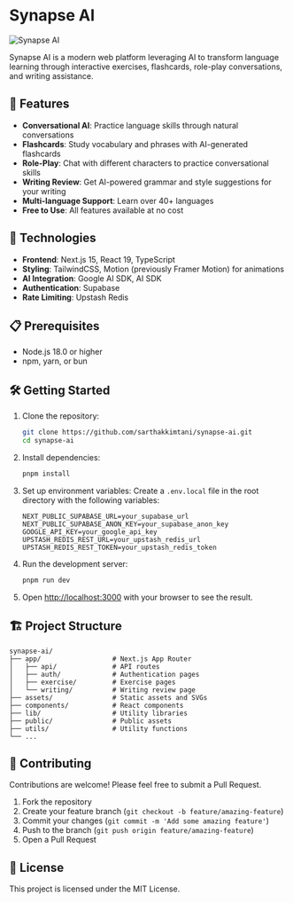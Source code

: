 # Synapse AI

![Synapse AI](https://github.com/sarthakkimtani/synapse-ai/blob/main/app/opengraph-image.png)

Synapse AI is a modern web platform leveraging AI to transform language learning through interactive exercises, flashcards, role-play conversations, and writing assistance.

## 🌟 Features

- **Conversational AI**: Practice language skills through natural conversations
- **Flashcards**: Study vocabulary and phrases with AI-generated flashcards
- **Role-Play**: Chat with different characters to practice conversational skills
- **Writing Review**: Get AI-powered grammar and style suggestions for your writing
- **Multi-language Support**: Learn over 40+ languages
- **Free to Use**: All features available at no cost

## 🚀 Technologies

- **Frontend**: Next.js 15, React 19, TypeScript
- **Styling**: TailwindCSS, Motion (previously Framer Motion) for animations
- **AI Integration**: Google AI SDK, AI SDK
- **Authentication**: Supabase
- **Rate Limiting**: Upstash Redis

## 📋 Prerequisites

- Node.js 18.0 or higher
- npm, yarn, or bun

## 🛠️ Getting Started

1. Clone the repository:

   ```bash
   git clone https://github.com/sarthakkimtani/synapse-ai.git
   cd synapse-ai
   ```

2. Install dependencies:

   ```bash
   pnpm install
   ```

3. Set up environment variables:
   Create a `.env.local` file in the root directory with the following variables:

   ```
   NEXT_PUBLIC_SUPABASE_URL=your_supabase_url
   NEXT_PUBLIC_SUPABASE_ANON_KEY=your_supabase_anon_key
   GOOGLE_API_KEY=your_google_api_key
   UPSTASH_REDIS_REST_URL=your_upstash_redis_url
   UPSTASH_REDIS_REST_TOKEN=your_upstash_redis_token
   ```

4. Run the development server:

   ```bash
   pnpm run dev
   ```

5. Open [http://localhost:3000](http://localhost:3000) with your browser to see the result.

## 🏗️ Project Structure

```
synapse-ai/
├── app/                  # Next.js App Router
│   ├── api/              # API routes
│   ├── auth/             # Authentication pages
│   ├── exercise/         # Exercise pages
│   └── writing/          # Writing review page
├── assets/               # Static assets and SVGs
├── components/           # React components
├── lib/                  # Utility libraries
├── public/               # Public assets
├── utils/                # Utility functions
└── ...
```

## 🤝 Contributing

Contributions are welcome! Please feel free to submit a Pull Request.

1. Fork the repository
2. Create your feature branch (`git checkout -b feature/amazing-feature`)
3. Commit your changes (`git commit -m 'Add some amazing feature'`)
4. Push to the branch (`git push origin feature/amazing-feature`)
5. Open a Pull Request

## 📄 License

This project is licensed under the MIT License.
